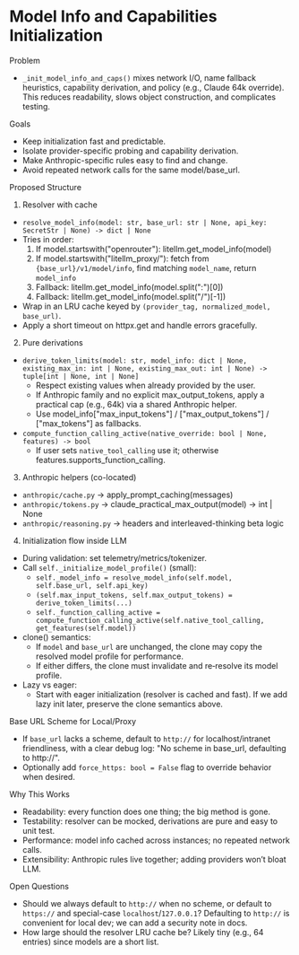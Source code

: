 # Model Info and Capabilities Initialization

Problem
- `_init_model_info_and_caps()` mixes network I/O, name fallback heuristics, capability derivation, and policy (e.g., Claude 64k override). This reduces readability, slows object construction, and complicates testing.

Goals
- Keep initialization fast and predictable.
- Isolate provider-specific probing and capability derivation.
- Make Anthropic-specific rules easy to find and change.
- Avoid repeated network calls for the same model/base_url.

Proposed Structure
1) Resolver with cache
- `resolve_model_info(model: str, base_url: str | None, api_key: SecretStr | None) -> dict | None`
- Tries in order:
  1. If model.startswith("openrouter"): litellm.get_model_info(model)
  2. If model.startswith("litellm_proxy/"): fetch from `{base_url}/v1/model/info`, find matching `model_name`, return `model_info`
  3. Fallback: litellm.get_model_info(model.split(":")[0])
  4. Fallback: litellm.get_model_info(model.split("/")[-1])
- Wrap in an LRU cache keyed by `(provider_tag, normalized_model, base_url)`.
- Apply a short timeout on httpx.get and handle errors gracefully.

2) Pure derivations
- `derive_token_limits(model: str, model_info: dict | None, existing_max_in: int | None, existing_max_out: int | None) -> tuple[int | None, int | None]`
  - Respect existing values when already provided by the user.
  - If Anthropic family and no explicit max_output_tokens, apply a practical cap (e.g., 64k) via a shared Anthropic helper.
  - Use model_info["max_input_tokens"] / ["max_output_tokens"] / ["max_tokens"] as fallbacks.
- `compute_function_calling_active(native_override: bool | None, features) -> bool`
  - If user sets `native_tool_calling` use it; otherwise features.supports_function_calling.

3) Anthropic helpers (co-located)
- `anthropic/cache.py` → apply_prompt_caching(messages)
- `anthropic/tokens.py` → claude_practical_max_output(model) -> int | None
- `anthropic/reasoning.py` → headers and interleaved-thinking beta logic

4) Initialization flow inside LLM
- During validation: set telemetry/metrics/tokenizer.
- Call `self._initialize_model_profile()` (small):
  - `self._model_info = resolve_model_info(self.model, self.base_url, self.api_key)`
  - `(self.max_input_tokens, self.max_output_tokens) = derive_token_limits(...)`
  - `self._function_calling_active = compute_function_calling_active(self.native_tool_calling, get_features(self.model))`
- clone() semantics:
  - If `model` and `base_url` are unchanged, the clone may copy the resolved model profile for performance.
  - If either differs, the clone must invalidate and re‑resolve its model profile.
- Lazy vs eager:
  - Start with eager initialization (resolver is cached and fast). If we add lazy init later, preserve the clone semantics above.

Base URL Scheme for Local/Proxy
- If `base_url` lacks a scheme, default to `http://` for localhost/intranet friendliness, with a clear debug log: "No scheme in base_url, defaulting to http://".
- Optionally add `force_https: bool = False` flag to override behavior when desired.

Why This Works
- Readability: every function does one thing; the big method is gone.
- Testability: resolver can be mocked, derivations are pure and easy to unit test.
- Performance: model info cached across instances; no repeated network calls.
- Extensibility: Anthropic rules live together; adding providers won’t bloat LLM.

Open Questions
- Should we always default to `http://` when no scheme, or default to `https://` and special-case `localhost`/`127.0.0.1`? Defaulting to `http://` is convenient for local dev; we can add a security note in docs.
- How large should the resolver LRU cache be? Likely tiny (e.g., 64 entries) since models are a short list.
